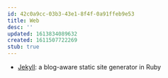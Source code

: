 ```yaml
---
id: 42c0a9cc-03b3-43e1-8f4f-0a91ffeb9e53
title: Web
desc: ''
updated: 1613834089632
created: 1611507722269
stub: true
---
```


- [Jekyll](https://github.com/jekyll/jekyll): a blog-aware static site generator in Ruby
